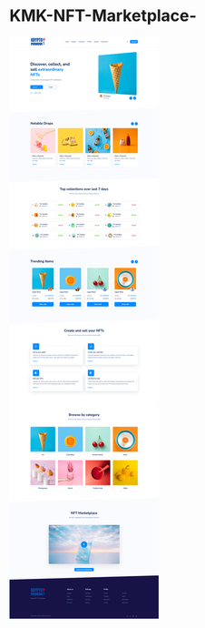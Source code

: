 # KMK-NFT-Marketplace-
<img src="public/images/Screenshot 2022-02-04 at 17-20-39 Adyl - NFT Marketplace App.png" alt="Preview" style="max-width: 80%;">